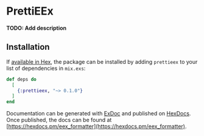 # PrettiEEx

**TODO: Add description**

## Installation

If [available in Hex](https://hex.pm/docs/publish), the package can be installed
by adding `prettieex` to your list of dependencies in `mix.exs`:

```elixir
def deps do
  [
    {:prettieex, "~> 0.1.0"}
  ]
end
```

Documentation can be generated with [ExDoc](https://github.com/elixir-lang/ex_doc)
and published on [HexDocs](https://hexdocs.pm). Once published, the docs can
be found at [https://hexdocs.pm/eex_formatter](https://hexdocs.pm/eex_formatter).

